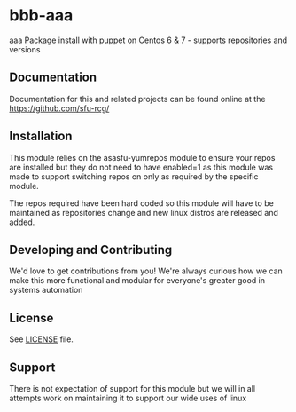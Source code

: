 bbb-aaa
======

aaa Package install with puppet on Centos 6 &amp; 7 - supports repositories and versions

Documentation
-------------

Documentation for this and related projects can be found online at the
https://github.com/sfu-rcg/

Installation
------------

This module relies on the asasfu-yumrepos module to ensure your repos are installed but they do not need to have enabled=1 as this module was made to support switching repos on only as required by the specific module.

The repos required have been hard coded so this module will have to be maintained as repositories change and new linux distros are released and added.

Developing and Contributing
------

We'd love to get contributions from you! 
We're always curious how we can make this more functional and modular for everyone's greater good in systems automation

License
-------

See [LICENSE](LICENSE) file.

Support
-------

There is not expectation of support for this module but we will in all attempts work on maintaining it to support our wide uses of linux
